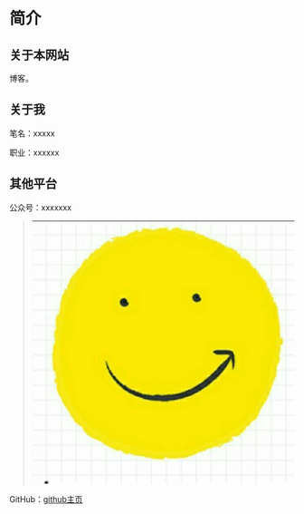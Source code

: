 # 简介

## 关于本网站

博客。

## 关于我

笔名：xxxxx

职业：xxxxxx


## 其他平台

公众号：xxxxxxx

> <img src="image/smile.jpg" alt="">

GitHub：[github主页](https://github.com/JoyRiderJie/JoyRiderJie.github.io)



